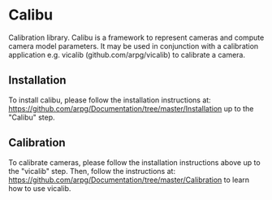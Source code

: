 Calibu
======
Calibration library. Calibu is a framework to represent cameras and compute camera model parameters. It may be used in conjunction with a calibration application e.g. vicalib (github.com/arpg/vicalib) to calibrate a camera.

Installation
---
To install calibu, please follow the installation instructions at: https://github.com/arpg/Documentation/tree/master/Installation up to the "Calibu" step.

Calibration
---
To calibrate cameras, please follow the installation instructions above up to the "vicalib" step. Then, follow the instructions at: https://github.com/arpg/Documentation/tree/master/Calibration to learn how to use vicalib.


